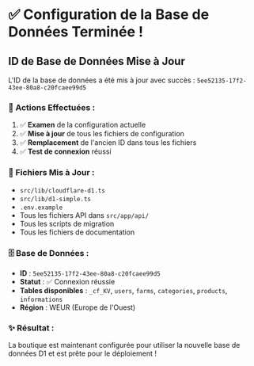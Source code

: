 # ✅ Configuration de la Base de Données Terminée !

## ID de Base de Données Mise à Jour

L'ID de la base de données a été mis à jour avec succès : `5ee52135-17f2-43ee-80a8-c20fcaee99d5`

### 🎯 Actions Effectuées :
1. ✅ **Examen** de la configuration actuelle
2. ✅ **Mise à jour** de tous les fichiers de configuration
3. ✅ **Remplacement** de l'ancien ID dans tous les fichiers
4. ✅ **Test de connexion** réussi

### 📁 Fichiers Mis à Jour :
- `src/lib/cloudflare-d1.ts`
- `src/lib/d1-simple.ts`
- `.env.example`
- Tous les fichiers API dans `src/app/api/`
- Tous les scripts de migration
- Tous les fichiers de documentation

### 🗄️ Base de Données :
- **ID** : `5ee52135-17f2-43ee-80a8-c20fcaee99d5`
- **Statut** : ✅ Connexion réussie
- **Tables disponibles** : `_cf_KV`, `users`, `farms`, `categories`, `products`, `informations`
- **Région** : WEUR (Europe de l'Ouest)

### ✨ Résultat :
La boutique est maintenant configurée pour utiliser la nouvelle base de données D1 et est prête pour le déploiement !